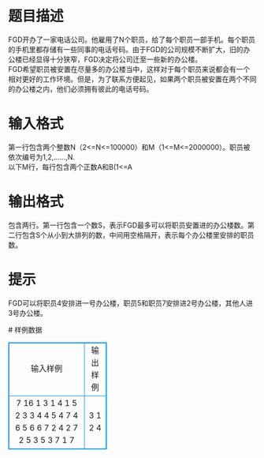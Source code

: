# 

 
 # 题目描述 
<p>
FGD开办了一家电话公司。他雇用了N个职员，给了每个职员一部手机。每个职员的手机里都存储有一些同事的电话号码。由于FGD的公司规模不断扩大，旧的办公楼已经显得十分狭窄，FGD决定将公司迁至一些新的办公楼。<br>FGD希望职员被安置在尽量多的办公楼当中，这样对于每个职员来说都会有一个相对更好的工作环境。但是，为了联系方便起见，如果两个职员被安置在两个不同的办公楼之内，他们必须拥有彼此的电话号码。<br></p> 

 
 # 输入格式 
<p>
第一行包含两个整数N（2<=N<=100000）和M（1<=M<=2000000）。职员被依次编号为1,2,……,N.<br>以下M行，每行包含两个正数A和B(1<=A<B<=N)，表示职员A和B拥有彼此的电话号码。<br><br></p> 

 
 # 输出格式 
<p>
包含两行。第一行包含一个数S，表示FGD最多可以将职员安置进的办公楼数。第二行包含S个从小到大排列的数，中间用空格隔开，表示每个办公楼里安排的职员数。<br></p> 

 
 # 提示 
<p>
FGD可以将职员4安排进一号办公楼，职员5和职员7安排进2号办公楼，其他人进3号办公楼。<br></p> 
# 样例数据
<style>
        table,table tr th, table tr td { border:1px solid #0094ff; }
        table { width: 200px; min-height: 25px; line-height: 25px; text-align: center; border-collapse: collapse;}   
    </style>
<table>
	<tr>
		<td>输入样例</td>
		<td>输出样例</td>
	</tr>
<tr><td>7 16
1 3
1 4
1 5
2 3
3 4
4 5
4 7
4 6
5 6
6 7
2 4
2 7
2 5
3 5
3 7
1 7

</td><td>3
1 2 4
</td></tr></table>
